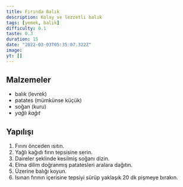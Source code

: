 ```yaml
---
title: Fırında Balık
description: Kolay ve lezzetli balık
tags: [yemek, balik]
difficulty: 0.1
taste: 0.3
duration: 15
date: "2022-03-03T05:35:07.322Z"
image:
yt: []
---
```


## Malzemeler

- balık (levrek)
- patates (mümkünse küçük)
- soğan (kuru)
- _yağlı kağıt_

## Yapılışı

1. Fırını önceden ısıtın.
2. Yağlı kağıdı fırın tepsisine serin.
3. Daireler şeklinde kesilmiş soğanı dizin.
4. Elma dilim doğranmış patatesleri aralara dağıtın.
5. Üzerine balığı koyun.
6. Isınan fırının içerisine tepsiyi sürüp yaklaşık 20 dk pişmeye bırakın.
